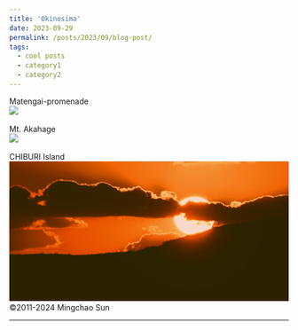 ```yaml
---
title: 'Okinosima'
date: 2023-09-29
permalink: /posts/2023/09/blog-post/
tags:
  - cool posts
  - category1
  - category2
---
```


Matengai-promenade<br/><img src='/images/2023092901.JPG'><br/>

Mt. Akahage<br/><img src='/images/2023092902.JPG'><br/>

CHIBURI Island<br/><img src='/images/2023092903.JPG'><br/>
©2011-2024 Mingchao Sun

------

